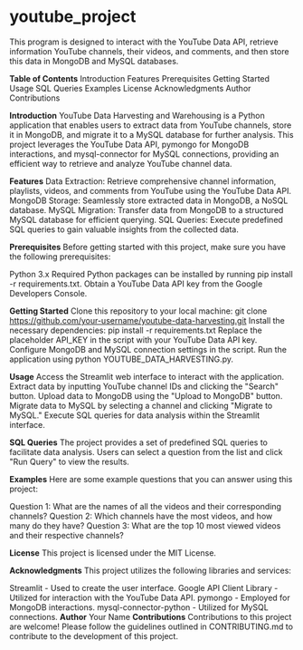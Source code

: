 # youtube_project
This program is designed to interact with the YouTube Data API, retrieve information YouTube channels, their videos, and comments, and then store this data in MongoDB and MySQL databases. 

**Table of Contents**
Introduction
Features
Prerequisites
Getting Started
Usage
SQL Queries
Examples
License
Acknowledgments
Author
Contributions

**Introduction**
YouTube Data Harvesting and Warehousing is a Python application that enables users to extract data from YouTube channels, store it in MongoDB, and migrate it to a MySQL database for further analysis. This project leverages the YouTube Data API, pymongo for MongoDB interactions, and mysql-connector for MySQL connections, providing an efficient way to retrieve and analyze YouTube channel data.

**Features**
Data Extraction: Retrieve comprehensive channel information, playlists, videos, and comments from YouTube using the YouTube Data API.
MongoDB Storage: Seamlessly store extracted data in MongoDB, a NoSQL database.
MySQL Migration: Transfer data from MongoDB to a structured MySQL database for efficient querying.
SQL Queries: Execute predefined SQL queries to gain valuable insights from the collected data.

**Prerequisites**
Before getting started with this project, make sure you have the following prerequisites:

Python 3.x
Required Python packages can be installed by running pip install -r requirements.txt.
Obtain a YouTube Data API key from the Google Developers Console.

**Getting Started**
Clone this repository to your local machine: git clone https://github.com/your-username/youtube-data-harvesting.git
Install the necessary dependencies: pip install -r requirements.txt
Replace the placeholder API_KEY in the script with your YouTube Data API key.
Configure MongoDB and MySQL connection settings in the script.
Run the application using python YOUTUBE_DATA_HARVESTING.py.

**Usage**
Access the Streamlit web interface to interact with the application.
Extract data by inputting YouTube channel IDs and clicking the "Search" button.
Upload data to MongoDB using the "Upload to MongoDB" button.
Migrate data to MySQL by selecting a channel and clicking "Migrate to MySQL."
Execute SQL queries for data analysis within the Streamlit interface.

**SQL Queries**
The project provides a set of predefined SQL queries to facilitate data analysis. Users can select a question from the list and click "Run Query" to view the results.

**Examples**
Here are some example questions that you can answer using this project:

Question 1: What are the names of all the videos and their corresponding channels?
Question 2: Which channels have the most videos, and how many do they have?
Question 3: What are the top 10 most viewed videos and their respective channels?

**License**
This project is licensed under the MIT License.

**Acknowledgments**
This project utilizes the following libraries and services:

Streamlit - Used to create the user interface.
Google API Client Library - Utilized for interaction with the YouTube Data API.
pymongo - Employed for MongoDB interactions.
mysql-connector-python - Utilized for MySQL connections.
**Author**
Your Name
**Contributions**
Contributions to this project are welcome! Please follow the guidelines outlined in CONTRIBUTING.md to contribute to the development of this project.
